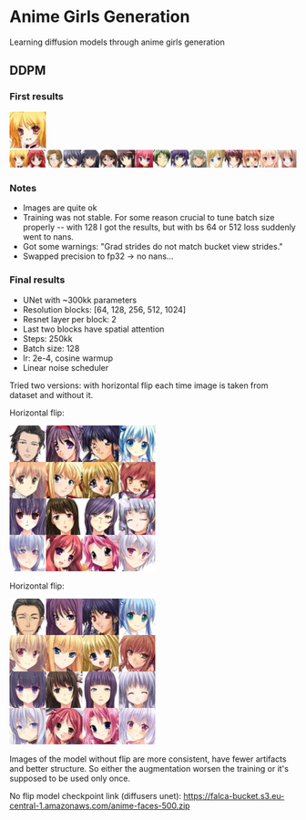 # Anime Girls Generation
Learning diffusion models through anime girls generation

## DDPM
### First results

![manually written code](./data/results/ddpm/crop.png)
![manually written code2](./data/results/ddpm/samples.png)

### Notes
* Images are quite ok
* Training was not stable. For some reason crucial to tune batch size properly -- with 128 I got the results, but with bs 64 or 512 loss suddenly went to nans.
* Got some warnings: "Grad strides do not match bucket view strides."
* Swapped precision to fp32 -> no nans...

### Final results
* UNet with ~300kk parameters
* Resolution blocks: [64, 128, 256, 512, 1024]
* Resnet layer per block: 2
* Last two blocks have spatial attention
* Steps: 250kk
* Batch size: 128
* lr: 2e-4, cosine warmup
* Linear noise scheduler

Tried two versions: with horizontal flip each time image is taken from dataset and without it.

Horizontal flip:

![manually written code](./data/results/ddpm/500_epochs_flip.png)

Horizontal flip:

![manually written code](./data/results/ddpm/500_epochs_no_flip.png)

Images of the model without flip are more consistent, have fewer artifacts and better structure. 
So either the augmentation worsen the training or it's supposed to be used only once.

No flip model checkpoint link (diffusers unet): https://falca-bucket.s3.eu-central-1.amazonaws.com/anime-faces-500.zip